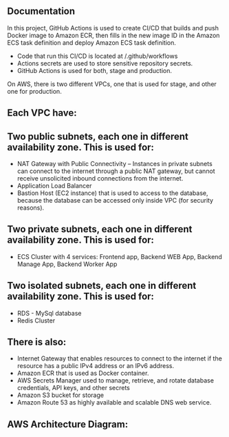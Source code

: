 ## Documentation
In this project, GitHub Actions is used to create CI/CD that builds and push Docker image to Amazon ECR, then fills in the new image ID in the Amazon ECS task definition and deploy Amazon ECS task definition.

* Code that run this CI/CD is located at /.github/workflows
* Actions secrets are used to store sensitive repository secrets.
* GitHub Actions is used for both, stage and production.

On AWS, there is two different VPCs, one that is used for stage, and other one for production.

## Each VPC have:
## Two public subnets, each one in different availability zone. This is used for: 
* NAT Gateway with Public Connectivity – Instances in private subnets can connect to the internet through a public NAT gateway, but cannot receive unsolicited inbound connections from the internet.
* Application Load Balancer
* Bastion Host (EC2 instance) that is used to access to the database, because the database can be accessed only inside VPC (for security reasons).

## Two private subnets, each one in different availability zone. This is used for:
* ECS Cluster with 4 services:
Frontend app, Backend WEB App, Backend Manage App, Backend Worker App

## Two isolated subnets, each one in different availability zone. This is used for:
* RDS - MySql database
* Redis Cluster

## There is also:
* Internet Gateway that enables resources to connect to the internet if the resource has a public IPv4 address or an IPv6 address.
* Amazon ECR that is used as Docker container.
* AWS Secrets Manager used to manage, retrieve, and rotate database credentials, API keys, and other secrets
* Amazon S3 bucket for storage
* Amazon Route 53 as highly available and scalable DNS web service.

## AWS Architecture Diagram:

